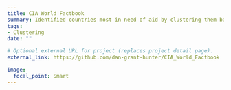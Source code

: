 ```yaml
---
title: CIA World Factbook
summary: Identified countries most in need of aid by clustering them based on the most recent data from the CIA World Factbook.
tags:
- Clustering
date: ""

# Optional external URL for project (replaces project detail page).
external_link: https://github.com/dan-grant-hunter/CIA_World_Factbook

image:
  focal_point: Smart
---
```

